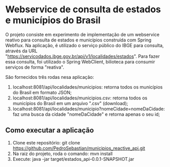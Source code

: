 # Webservice de consulta de estados e municípios do Brasil
O projeto consiste em experimento de implementação de um webservice reativo para consulta de estados e municípios construída com Spring Webflux. Na aplicação, é utilizado o serviço público do IBGE para consulta, através da URL "https://servicodados.ibge.gov.br/api/v1/localidades/estados". Para fazer essa consulta, foi utilizado o Spring WebClient, bilioteca para consumir serviços de forma "reativa".

São fornecidos três rodas nesa aplicação:
1. localhost:8081/api/localidades/municipios: retorna todos os municípios do Brasil em formato JSON;
1. localhost:8081/api/localidades/municipios.csv: retorna todos os municípios do Brasil em um arquivo ".csv" (download);
1. localhost:8081/api/localidades/municipio?nomeCidade=nomeDaCidade: faz uma busca da cidade "nomeDaCidade" e retorna apenas o seu id;

## Como executar a aplicação

1. Clone este repositório: git clone https://github.com/PedroSebastian/municipios_reactive_api.git
1. Na raiz do projeto, roda o comando: mvn install
1. Execute: java -jar target/estados_api-0.0.1-SNAPSHOT.jar
